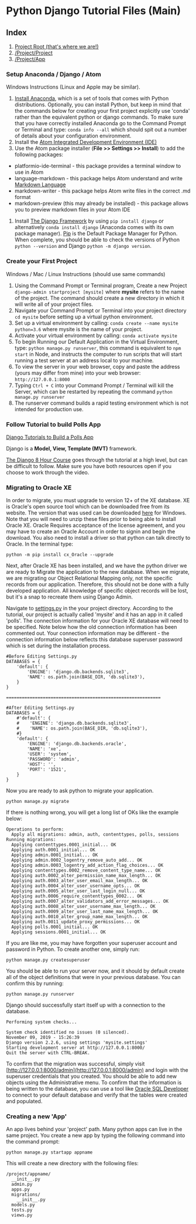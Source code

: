 # Python Django Tutorial Files (Main)

## Index
1. [Project Root (that's where we are!)](./README.md)
2. [/Project/Project](./mysite/project.md)
3. [/Project/App](./polls/app.md)

### Setup Anaconda / Django / Atom
Windows Instructions (Linux and Apple may be similar).
1. [Install Anaconda](https://www.anaconda.com/distribution/), which is a set of tools that comes with Python distributions.  Optionally, you can install Python, but keep in mind that the commands below for creating your first project explicitly use 'conda' rather than the equivalent python or django commands.  To make sure that you have correctly installed Anaconda go to the Command Prompt or Terminal and type:  `conda info --all` which should spit out a number of details about your configuration environment.
2. Install the [Atom Integrated Development Environment (IDE)](https://atom.io)
3.    Use the Atom package installer (**File >> Settings >> Install**) to add the following packages:
  + platformio-ide-terminal - this package provides a terminal window to use in Atom
  + language-markdown - this package helps Atom understand and write [Markdown Language](https://daringfireball.net/projects/markdown/syntax)
  + markdown-writer - this package helps Atom write files in the correct .md format
  + markdown-preview (this may already be installed) - this package allows you to preview markdown files in your Atom IDE
1. Install [The Django Framework](https://www.djangoproject.com) by using `pip install django` or alternatively `conda install django` (Anaconda comes with its own package manager).  [Pip](https://pypi.org/project/pip/) is the Default Package Manager for Python.  When complete, you should be able to check the versions of Python `python --version` and Django `python -m django version`.

### Create your First Project
Windows / Mac / Linux Instructions (should use same commands)
1. Using the Command Prompt or Terminal program, Create a new Project `django-admin startproject [mysite]` where **mysite** refers to the name of the project.  The command should create a new directory in which it will write all of your project files.
2. Navigate your Command Prompt or Terminal into your project directory `cd mysite` before setting up a virtual python environment.
3. Set up a virtual environment by calling:  `conda create --name mysite python=3.6` where mysite is the name of your project.
4. Activate your virtual environment by calling:  `conda activate mysite`
5. To begin Running our Default Application in the Virtual Environment, type:  `python manage.py runserver`, this command is equivalent to `npm start` in Node, and instructs the computer to run scripts that will start running a test server at an address local to your machine.
6. To view the server in your web browser, copy and paste the address (yours may differ from mine) into your web browser:  `http://127.0.0.1:8000`
7. Typing `Ctrl + C` into your Command Prompt / Terminal will kill the Server, which can be restarted by repeating the command `python manage.py runserver`
8. The runserver command builds a rapid testing environment which is not intended for production use.


### Follow Tutorial to build Polls App
[Django Tutorials to Build a Polls App](https://docs.djangoproject.com/en/2.2/intro/tutorial01/)

Django is a **Model, View, Template (MVT)** framework.

[The Django 8 Hour Course](https://www.youtube.com/watch?v=JT80XhYJdBw&t) goes through the tutorial at a high level, but can be difficult to follow.  Make sure you have both resources open if you choose to work through the video.

### Migrating to Oracle XE
In order to migrate, you must upgrade to version 12+ of the XE database.  XE is Oracle's open source tool which can be downloaded free from its website. The version that was used can be downloaded [here](https://download.oracle.com/otn/nt/oracle18c/180000/OracleXE184_Win64.zip) for Windows.  Note that you will need to unzip these files prior to being able to install Oracle XE.  Oracle Requires acceptance of the license agreement, and you may have to create an Oracle Account in order to signin and begin the download.  You also need to install a driver so that python can talk directly to Oracle.  In the terminal type:
```
python -m pip install cx_Oracle --upgrade
```
Next, after Oracle XE has been installed, and we have the python driver we are ready to Migrate the application to the new database.  When we migrate, we are migrating our Object Relational Mapping only, not the specific records from our application.  Therefore, this should not be done with a fully developed application.  All knowledge of specific object records will be lost, but it's a snap to recreate them using Django Admin.

Navigate to [settings.py](./mysite/settings.py) in the your project directory.  According to the tutorial, our project is actually called 'mysite' and it has an app in it called 'polls'.  The connection information for your Oracle XE database will need to be specified.  Note below how the old connection information has been commented out.  Your connection information may be different - the connection information below reflects this database superuser password which is set during the installation process.
```
#Before Editing Settings.py
DATABASES = {
    'default': {
        'ENGINE': 'django.db.backends.sqlite3',
        'NAME': os.path.join(BASE_DIR, 'db.sqlite3'),
    }
}

===========================================================

#After Editing Settings.py
DATABASES = {
    #'default': {
    #    'ENGINE': 'django.db.backends.sqlite3',
    #    'NAME': os.path.join(BASE_DIR, 'db.sqlite3'),
    #}
    'default': {
        'ENGINE': 'django.db.backends.oracle',
        'NAME': 'xe',
        'USER': 'system',
        'PASSWORD': 'admin',
        'HOST': '',
        'PORT': '1521',
    }
}
```
Now you are ready to ask python to migrate your application.
```
python manage.py migrate
```
If there is nothing wrong, you will get a long list of OKs like the example below:
```
Operations to perform:
  Apply all migrations: admin, auth, contenttypes, polls, sessions
Running migrations:
  Applying contenttypes.0001_initial... OK
  Applying auth.0001_initial... OK
  Applying admin.0001_initial... OK
  Applying admin.0002_logentry_remove_auto_add... OK
  Applying admin.0003_logentry_add_action_flag_choices... OK
  Applying contenttypes.0002_remove_content_type_name... OK
  Applying auth.0002_alter_permission_name_max_length... OK
  Applying auth.0003_alter_user_email_max_length... OK
  Applying auth.0004_alter_user_username_opts... OK
  Applying auth.0005_alter_user_last_login_null... OK
  Applying auth.0006_require_contenttypes_0002... OK
  Applying auth.0007_alter_validators_add_error_messages... OK
  Applying auth.0008_alter_user_username_max_length... OK
  Applying auth.0009_alter_user_last_name_max_length... OK
  Applying auth.0010_alter_group_name_max_length... OK
  Applying auth.0011_update_proxy_permissions... OK
  Applying polls.0001_initial... OK
  Applying sessions.0001_initial... OK
```

If you are like me, you may have forgotten your superuser account and password in Python.  To create another one, simply run:
```
python manage.py createsuperuser
```
You should be able to run your server now, and it should by default create all of the object definitions that were in your previous database.  You can confirm this by running:
```
python manage.py runserver
```
Django should successfully start itself up with a connection to the database.
```
Performing system checks...

System check identified no issues (0 silenced).
November 09, 2019 - 15:26:39
Django version 2.2.6, using settings 'mysite.settings'
Starting development server at http://127.0.0.1:8000/
Quit the server with CTRL-BREAK.
```
To confirm that the migration was successful, simply visit [http://127.0.0.1:8000/admin](http://127.0.0.1:8000/admin) and login with the superuser credentials that you created.  You should be able to add new objects using the Administrative menu.  To confirm that the information is being written to the database, you can use a tool like [Oracle SQL Developer](https://www.oracle.com/database/technologies/appdev/sql-developer.html) to connect to your default database and verify that the tables were created and populated.

### Creating a new 'App'

An app lives behind your 'project' path.  Many python apps can live in the same project.  You create a new app by typing the following command into the command prompt:

```
python manage.py startapp appname
```

This will create a new directory with the following files:

```
/project/appname/
  __init__.py
  admin.py
  apps.py
  migrations/
    __init__.py
  models.py
  tests.py
  views.py
```
